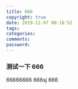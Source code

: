 ```yaml
---
title: 666
copyright: true
date: 2019-11-07 00:18:52
tags:
categories:
comments:
password:
---
```


### 测试一下 666
66666666
666sj
666
